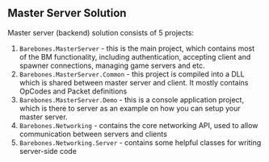 ## Master Server Solution

Master server (backend) solution consists of 5 projects:

1. `Barebones.MasterServer` - this is the main project, which contains most of the BM functionality, including authentication, accepting client and spawner connections, managing game servers and etc.
1. `Barebones.MasterServer.Common` - this project is compiled into a DLL which is shared between master server and client. It mostly contains OpCodes and Packet definitions
1. `Barebones.MasterServer.Demo` - this is a console application project, which is there to server as an example on how you can setup your master server.
1. `Barebones.Networking` - contains the core networking API, used to allow communication between servers and clients
1. `Barebones.Networking.Server` - contains some helpful classes for writing server-side code
